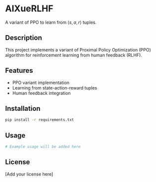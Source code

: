 # AIXueRLHF

A variant of PPO to learn from $\langle s, a, r \rangle$ tuples.

## Description

This project implements a variant of Proximal Policy Optimization (PPO) algorithm for reinforcement learning from human feedback (RLHF).

## Features

- PPO variant implementation
- Learning from state-action-reward tuples
- Human feedback integration

## Installation

```bash
pip install -r requirements.txt
```

## Usage

```python
# Example usage will be added here
```

## License

[Add your license here]
